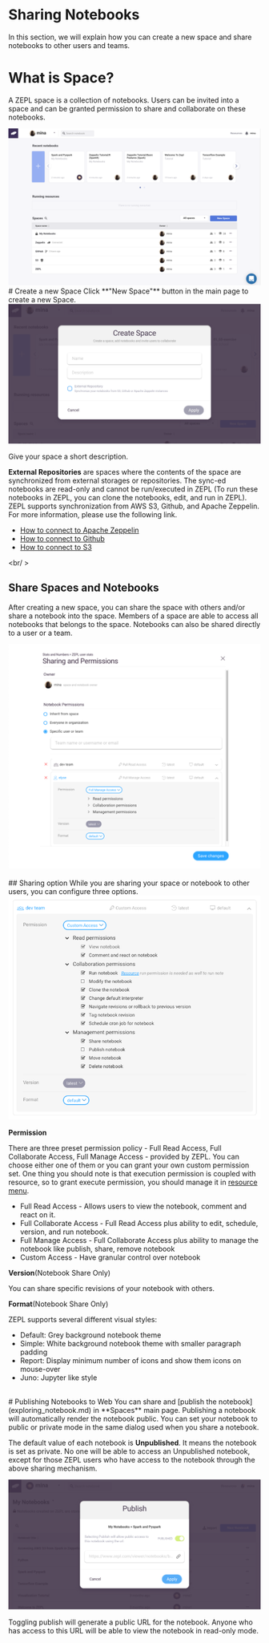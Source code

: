 # Sharing Notebooks

In this section, we will explain how you can create a new space and share notebooks to other users and teams.

# What is Space?

A ZEPL space is a collection of notebooks. Users can be invited into a space and can be granted permission to share and collaborate on these notebooks.

<img src="../../img/shared_main.png" class="image-box big-img"/>

<br/>
# Create a new Space
Click **"New Space"** button in the main page to create a new Space.

<img src="../../img/create_new_space.png" class="image-box big-img"/>

Give your space a short description.

**External Repositories** are spaces where the contents of the space are synchronized from external storages or repositories. The sync-ed notebooks are read-only and cannot be run/executed in ZEPL (To run these notebooks in ZEPL, you can clone the notebooks, edit, and run in ZEPL). ZEPL supports synchronization from AWS S3, Github, and Apache Zeppelin. For more information, please use the following link.

  * [How to connect to Apache Zeppelin](../zeppelin_integration)
  * [How to connect to Github](../github_integration)
  * [How to connect to S3](../s3_integration)

<br/ >
## Share Spaces and Notebooks
After creating a new space, you can share the space with others and/or share a notebook into the space.
Members of a space are able to access all notebooks that belongs to the space.
Notebooks can also be shared directly to a user or a team.

<img src="../../img/sharing_overlay.png" class="image-box big-img" />
<br />

<br />
## Sharing option
While you are sharing your space or notebook to other users,
you can configure three options.

<img src="../../img/sharing_option.png" class="image-box"/>
<br />

**Permission**

There are three preset permission policy - Full Read Access,
Full Collaborate Access, Full Manage Access - provided by ZEPL. You can choose
either one of them or you can grant your own custom permission set. One thing
you should note is that execution permission is coupled with resource, so to
grant execute permission, you should manage it in [resource menu](resource_mgmt/#permissions-for-resources).

* Full Read Access - Allows users to view the notebook, comment and react on it.
* Full Collaborate Access - Full Read Access plus ability to edit, schedule, version, and run notebook.
* Full Manage Access - Full Collaborate Access plus ability to manage the notebook like publish, share, remove notebook
* Custom Access - Have granular control over notebook

**Version**(Notebook Share Only)

You can share specific revisions of your notebook with others.

**Format**(Notebook Share Only)

ZEPL supports several different visual styles:

* Default: Grey background notebook theme
* Simple: White background notebook theme with smaller paragraph padding
* Report: Display minimum number of icons and show them icons on mouse-over
* Juno: Jupyter like style


<br/>
# Publishing Notebooks to Web
You can share and [publish the notebook](exploring_notebook.md) in **Spaces** main page. Publishing a notebook will automatically render the notebook public. You can set your notebook to public or private mode in the same dialog used when you share a notebook.

The default value of each notebook is **Unpublished**. It means the notebook is set as private.
No one will be able to access an Unpublished notebook, except for those ZEPL users who have access to the notebook through the above sharing mechanism.

<img src="../../img/publish_dialog.png" class="image-box big-img"/>

Toggling publish will generate a public URL for the notebook.
Anyone who has access to this URL will be able to view the notebook in read-only mode.

<br/>

